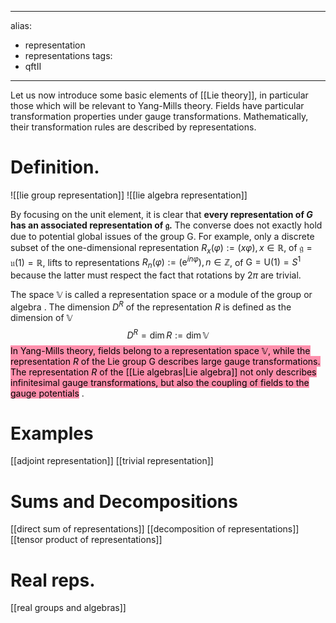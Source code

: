 
---
alias:
- representation
- representations
tags:
- qftII
---
Let us now introduce some basic elements of [[Lie theory]], in particular those which will be relevant to Yang-Mills theory. Fields have particular transformation properties under gauge transformations. Mathematically, their transformation rules are described by representations.

# Definition. 

![[lie group representation]]
![[lie algebra representation]]


By focusing on the unit element, it is clear that **every representation of $G$ has an associated representation of $\mathfrak{g}$.** The converse does not exactly hold due to potential global issues of the group G. For example, only a discrete subset of the one-dimensional representation $R_{x}(\varphi):=(x \varphi), x \in \mathbb{R}$, of $\mathfrak{g}=\mathfrak{u}(1)=\mathbb{R}$, lifts to representations $R_{n}(\varphi):=\left(\mathrm{e}^{i n \varphi}\right), n \in \mathbb{Z}$, of $\mathrm{G}=\mathrm{U}(1)=S^{1}$ because the latter must respect the fact that rotations by $2 \pi$ are trivial.

The space $\mathbb{V}$ is called a representation space or a module of the group or algebra . The dimension $D^{R}$ of the representation $R$ is defined as the dimension of $\mathbb{V}$
$$
D^{R}=\operatorname{dim} R:=\operatorname{dim} \mathbb{V}
$$
<mark style="background: #FF5582A6;">In Yang-Mills theory, fields belong to a representation space $\mathbb{V}$, while the representation $R$ of the Lie group $\mathrm{G}$ describes large gauge transformations. The representation $R$ of the [[Lie algebras|Lie algebra]] not only describes infinitesimal gauge transformations, but also the coupling of fields to the gauge potentials</mark> .

# Examples
[[adjoint representation]]
[[trivial representation]]

# Sums and Decompositions
[[direct sum of representations]]
[[decomposition of representations]]
[[tensor product of representations]]

# Real reps.

[[real groups and algebras]]